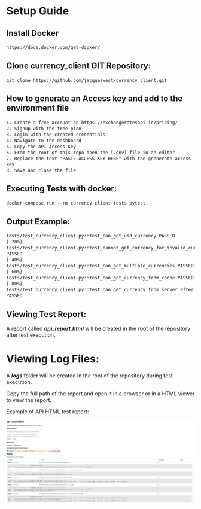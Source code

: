# Setup Guide

## Install Docker
    https://docs.docker.com/get-docker/

## Clone currency_client GIT Repository:
    git clone https://github.com/jacqueswest/currency_client.git

## How to generate an Access key and add to the environment file
    1. Create a free account on https://exchangeratesapi.io/pricing/
    2. Signup with the free plan
    3. Login with the created credentials
    4. Navigate to the dashboard
    5. Copy the API Access Key
    6. From the root of this repo open the [.env] file in an editor
    7. Replace the text "PASTE ACCESS KEY HERE" with the gnenerate access key
    8. Save and close the file
    

## Executing Tests with docker:
    docker-compose run --rm currency-client-tests pytest

## Output Example:
    tests/test_currency_client.py::test_can_get_usd_currency PASSED                                                                                                                                                                     [ 20%]
    tests/test_currency_client.py::test_cannot_get_currency_for_invalid_currency_code PASSED                                                                                                                                            [ 40%]
    tests/test_currency_client.py::test_can_get_multiple_currencies PASSED                                                                                                                                                              [ 60%]
    tests/test_currency_client.py::test_can_get_currency_from_cache PASSED                                                                                                                                                              [ 80%]
    tests/test_currency_client.py::test_can_get_currency_from_server_after_ttl_expires PASSED

## Viewing Test Report:            
  A report called **_api_report.html_** will be created in the root of the repository after test execution.

# Viewing Log Files:
A **_logs_** folder will be created in the root of the repository during test execution.

  
  Copy the full path of the report and open it in a browser or in a HTML viewer to view the report.
  
  Example of API HTML test report:

![](source/api_html_report.png)
